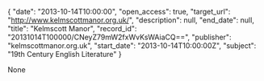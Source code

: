 {
  "date": "2013-10-14T10:00:00", 
  "open_access": true, 
  "target_url": "http://www.kelmscottmanor.org.uk/", 
  "description": null, 
  "end_date": null, 
  "title": "Kelmscott Manor", 
  "record_id": "20131014T100000/CNeyZ79mW2fxWvKsWAiaCQ==", 
  "publisher": "kelmscottmanor.org.uk", 
  "start_date": "2013-10-14T10:00:00Z", 
  "subject": "19th Century English Literature"
}

None